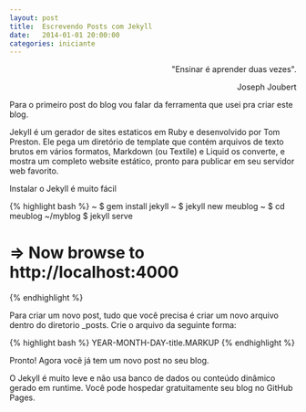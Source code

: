 ```yaml
---
layout: post
title:  Escrevendo Posts com Jekyll
date:   2014-01-01 20:00:00
categories: iniciante
---
```


<p align="right"> "Ensinar é aprender duas vezes". 
</p>

<p align="right">Joseph Joubert</p>
                                                                                   

Para o primeiro post do blog vou falar da ferramenta que usei pra criar este blog.

Jekyll é um gerador de sites estaticos em Ruby e desenvolvido por Tom Preston. Ele pega um diretório de template que contém arquivos de texto brutos em vários formatos, Markdown (ou Textile) e Liquid os converte, e mostra um completo website estático, pronto para publicar em seu servidor web favorito. 

Instalar o Jekyll é muito fácil 

{% highlight bash %}
~ $ gem install jekyll
~ $ jekyll new meublog
~ $ cd meublog
~/myblog $ jekyll serve
# => Now browse to http://localhost:4000
{% endhighlight %}

Para criar um novo post, tudo que você precisa é criar um novo arquivo dentro do diretorio _posts.
Crie o arquivo da seguinte forma:

{% highlight bash %}
YEAR-MONTH-DAY-title.MARKUP
{% endhighlight %}

Pronto! Agora você já tem um novo post no seu blog.

O Jekyll é muito leve e não usa banco de dados ou conteúdo dinâmico gerado em runtime. Você pode hospedar gratuitamente seu blog no GitHub Pages.
